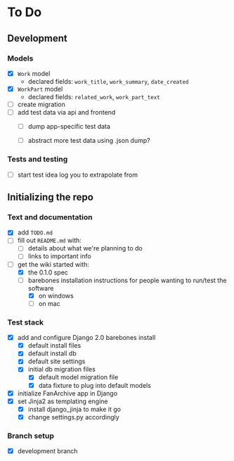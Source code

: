 # To Do


## Development

### Models
- [x] `Work` model
  - declared fields: `work_title`, `work_summary`, `date_created`
- [x] `WorkPart` model
  - declared fields: `related_work`, `work_part_text`
- [ ] create migration 
- [ ] add test data via api and frontend
  - [ ] dump app-specific test data
  - [ ] abstract more test data using .json dump?


### Tests and testing
- [ ] start test idea log you to extrapolate from



## Initializing the repo

### Text and documentation
- [x] add `TODO.md`
- [ ] fill out `README.md` with:
  - [ ] details about what we're planning to do
  - [ ] links to important info
- [ ] get the wiki started with:
  - [x] the 0.1.0 spec
  - [ ] barebones installation instructions for people wanting to run/test the software
    - [x] on windows
    - [ ] on mac

### Test stack
- [x] add and configure Django 2.0 barebones install
  - [x] default install files
  - [x] default install db
  - [x] default site settings
  - [x] initial db migration files
    - [x] default model migration file
    - [x] data fixture to plug into default models 
- [x] initialize FanArchive app in Django
- [x] set Jinja2 as templating engine
  - [x] install django_jinja to make it go
  - [x] change settings.py accordingly

### Branch setup
- [x] development branch
